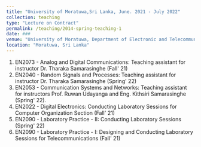 ```yaml
---
title: "University of Moratuwa,Sri Lanka, June. 2021 - July 2022"
collection: teaching
type: "Lecture on Contract"
permalink: /teaching/2014-spring-teaching-1
date: ###
venue: "University of Moratuwa, Department of Electronic and Telecommunication Engineering"
location: "Moratuwa, Sri Lanka"
---
```



1. EN2073 - Analog and Digital Communications: Teaching assistant for instructor Dr. Tharaka Samarasinghe (Fall' 21)
2. EN2040 - Random Signals and Processes: Teaching assistant for instructor Dr. Tharaka Samarasinghe (Spring' 22)
3. EN2053 - Communication Systems and Networks: Teaching assistant for instructors Prof. Ruwan Udayanga and Eng. Kithsiri Samarasinghe (Spring' 22).
4. EN2022 - Digital Electronics: Conducting Laboratory Sessions for Computer Organization Section (Fall' 21)
5. EN2090 - Laboratory Practice - II: Conducting Laboratory Sessions (Spring' 22)
6. EN2090 - Laboratory Practice - I: Designing and Conducting Laboratory Sessions for Telecommunications (Fall' 21)
